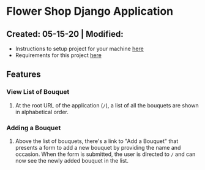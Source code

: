 # Flower Shop Django Application

Created: 05-15-20 | Modified:
---

- Instructions to setup project for your machine [here](directions/boiler-setup.md)
- Requirements for this project [here](directions/requirements.md)

## Features

### View List of Bouquet
1. At the root URL of the application (`/`), a list of all the bouquets are shown in alphabetical order.

### Adding a Bouquet
1. Above the list of bouquets, there's a link to "Add a Bouquet" that presents a form to add a new bouquet by providing the name and occasion. When the form is submitted, the user is directed to `/` and can now see the newly added bouquet in the list.

<!-- ### Viewing Bouquet Details
1. Add a link to view the details of each bouquet for every item on the list of bouquets. When the user clicks on this link, they should see the name of the bouquet, the occasion, the names of the many flowers that make up that bouquet and the quantity of each flower needed for that bouquet. -->

<!-- ### Deleting a Flower from a Bouquet
1. Add a DELETE button next to each flower listed on the details page for a bouquet. When the user clicks this button, the flower should be removed from that bouquet. **This action should not delete the flower itself!** -->

<!-- ### Editing a Bouquet
1. Add an EDIT button at the bottom of the bouquet details page. When the user clicks on the button, they should be presented with a form that lets them edit only the occasion of the bouquet.  -->

